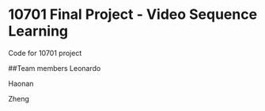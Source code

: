 # 10701 Final Project - Video Sequence Learning
Code for 10701 project

##Team members
Leonardo

Haonan

Zheng
